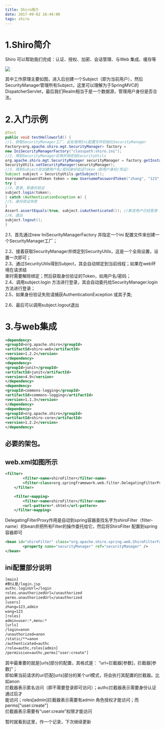 ```yaml
---
title: Shiro简介
date: 2017-09-02 16:44:00
tags: shiro
---
```


# 1.Shiro简介

Shiro 可以帮助我们完成：认证、授权、加密、会话管理、与Web 集成、缓存等

![](https://static.oschina.net/uploads/space/2017/0902/160620_MqP6_3429289.png)

其中工作原理主要如图，进入后创建一个Subject（即为当前用户），然后SecurityManager管理所有Subject，这里可以理解为于SpringMVC的DispatcherServlet，最后我们Realm相当于是一个数据源，管理用户身份是否合法。

# 2.入门示例

```java
@Test
public void testHelloworld() {
//1、获取SecurityManager工厂，此处使用Ini配置文件初始化SecurityManager
Factory<org.apache.shiro.mgt.SecurityManager> factory =
new IniSecurityManagerFactory("classpath:shiro.ini");
//2、得到SecurityManager实例并绑定给SecurityUtils
org.apache.shiro.mgt.SecurityManager securityManager = factory.getInstance();
SecurityUtils.setSecurityManager(securityManager);
//3、得到Subject及创建用户名/密码身份验证Token（即用户身份/凭证）
Subject subject = SecurityUtils.getSubject();
UsernamePasswordToken token = new UsernamePasswordToken("zhang", "123");
try {
//4、登录，即身份验证
subject.login(token);
} catch (AuthenticationException e) {
//5、身份验证失败
}
Assert.assertEquals(true, subject.isAuthenticated()); //断言用户已经登录
//6、退出
subject.logout();
}
```

2.1、首先通过new IniSecurityManagerFactory 并指定一个ini 配置文件来创建一个SecurityManager工厂；

2.2、接着获取SecurityManager并绑定到SecurityUtils，这是一个全局设置，设置一次即可；  
2.3、通过SecurityUtils得到Subject，其会自动绑定到当前线程；如果在web环境在请求结  
束时需要解除绑定；然后获取身份验证的Token，如用户名/密码；  
2.4、调用subject.login 方法进行登录，其会自动委托给SecurityManager.login方法进行登录；  
2.5、如果身份验证失败请捕获AuthenticationException 或其子类;

2.6、最后可以调用subject.logout退出

# 3.与web集成

```xml
<dependency>
<groupId>org.apache.shiro</groupId>
<artifactId>shiro-web</artifactId>
<version>1.2.2</version>
</dependency>
<dependency>
<groupId>junit</groupId>
<artifactId>junit</artifactId>
<version>4.9</version>
</dependency>
<dependency>
<groupId>commons-logging</groupId>
<artifactId>commons-logging</artifactId>
<version>1.1.3</version>
</dependency>
<dependency>
<groupId>org.apache.shiro</groupId>
<artifactId>shiro-core</artifactId>
<version>1.2.2</version>
</dependency>
```

## 必要的架包。

## web.xml如图所示

```xml
<filter>
		<filter-name>shiroFilter</filter-name>
		<filter-class>org.springframework.web.filter.DelegatingFilterProxy</filter-class>
	</filter>

	<filter-mapping>
		<filter-name>shiroFilter</filter-name>
		<url-pattern>*.shtml</url-pattern>
	</filter-mapping>
```

DelegatingFilterProxy作用是自动到spring容器查找名字为shiroFilter（filter-name）的bean并把所有Filter的操作委托给它，然后将ShiroFilter 配置到spring容器即可

```xml
<bean id="shiroFilter" class="org.apache.shiro.spring.web.ShiroFilterFactoryBean">
		<property name="securityManager" ref="securityManager" />
</bean>
```

## ini配置部分说明

```xml
[main]
#默认是/login.jsp
authc.loginUrl=/login
roles.unauthorizedUrl=/unauthorized
perms.unauthorizedUrl=/unauthorized
[users]
zhang=123,admin
wang=123
[roles]
admin=user:*,menu:*
[urls]
/login=anon
/unauthorized=anon
/static/**=anon
/authenticated=authc
/role=authc,roles[admin]
/permission=authc,perms["user:create"]
```

其中最重要的就是\[urls\]部分的配置，其格式是： “url=拦截器\[参数\]，拦截器\[参数\]”；  
即如果当前请求的url匹配\[urls\]部分的某个url模式，将会执行其配置的拦截器。比如anon  
拦截器表示匿名访问（即不需要登录即可访问）；authc拦截器表示需要身份认证通过后才  
能访问；roles\[admin\]拦截器表示需要有admin 角色授权才能访问；而perms\["user:create"\]  
拦截器表示需要有“user:create”权限才能访问

暂时就看到这里，作一个记录，下次继续更新